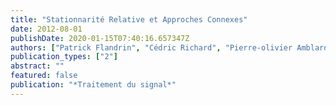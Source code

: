 ```yaml
---
title: "Stationnarité Relative et Approches Connexes"
date: 2012-08-01
publishDate: 2020-01-15T07:40:16.657347Z
authors: ["Patrick Flandrin", "Cédric Richard", "Pierre-olivier Amblard", "Pierre Borgnat", "Paul Honeine", "Hassan Amoud", "A. Ferrari", "Jun Xiao", "Azadeh Moghtaderi", "Pepa Ramirez-Cobo"]
publication_types: ["2"]
abstract: ""
featured: false
publication: "*Traitement du signal*"
---
```



